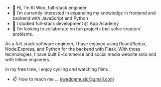 

- 👋 Hi, I’m Ki Woo, full-stack engineer
- 👀 I’m currently interested in expanding my knowledge in frontend and backend with JavaScript and Python
- 🌱 I studied full-stack development @ App Academy
- 💞️ I’m looking to collaborate on fun projects that solve creators' problems.

As a full-stack software engineer, I have enjoyed using React/Redux, Node/Express, and Python for the backend with Flask. With those technologies, I have built E-commerce and social media website solo and with fellow engineers.

In my free time, I enjoy cycling and watching films.

- 📫 How to reach me ...  kwedgemusic@gmail.com





<!---
kiwookim/kiwookim is a ✨ special ✨ repository because its `README.md` (this file) appears on your GitHub profile.
You can click the Preview link to take a look at your changes.
--->
